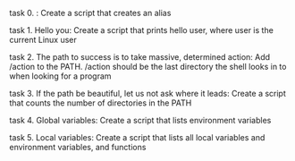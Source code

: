  task 0. <o>: Create a script that creates an alias

 task 1. Hello you: Create a script that prints hello user, where user is the current Linux user

 task 2. The path to success is to take massive, determined action: Add /action to the PATH. /action should be the last directory the shell looks in  to when looking for a program

 task 3. If the path be beautiful, let us not ask where it leads: Create a script that counts the number of directories in the PATH

 task 4. Global variables: Create a script that lists environment variables
 
 task 5. Local variables: Create a script that lists all local variables and environment variables, and functions


